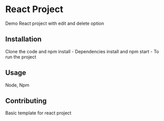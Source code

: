 # React Project

Demo React project with edit and delete option

## Installation

Clone the code and npm install - Dependencies install and npm start - To run the project


## Usage

Node, Npm

## Contributing
Basic template for react project

